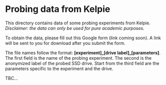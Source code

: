 # Probing data from Kelpie

This directory contains data of some probing experiments from Kelpie. *Disclaimer: the data can only be used for pure academic purposes.*

To obtain the data, please fill out this Google form (link coming soon). A link will be sent to you for download after you submit the form.

The file names follow the format: **\[experiment\]\_\[drive label\]\_\[parameters\]**. The first field is the name of the probing experiment. The second is the anonymized label of the probed SSD drive. Start from the third field are the parameters specific to the experiment and the drive. 

TBC...
